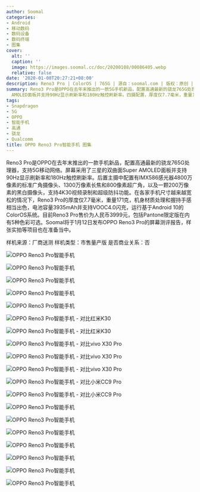 ```yaml
---
author: Soomal
categories:
- Android
- 移动数码
- 数码设备
- 数码终端
- 图集
cover:
  alt: ''
  caption: ''
  image: https://images.soomal.cc/doc/20200108/00086405.webp
  relative: false
date: '2020-01-08T20:27:21+08:00'
description: Reno3 Pro | ColorOS | 765G | 源自：soomal.com | 版权：原创 |  平均/总评分：10.00/30
summary: Reno3 Pro是OPPO在去年末推出的一款5G手机新品，配置高通最新的骁龙765G处理器，支持5G移动网络。屏幕采用了三星的双曲面Super
  AMOLED面板并支持90Hz显示刷新率和180Hz触控刷新率。四摄配置，厚度仅7.7毫米，重量171克，机身材质处理和握持手感相当出色，，电池容量3935mAh并支持VOOC4.0闪充。
tags:
- Snapdragon
- 5G
- OPPO
- 智能手机
- 高通
- 骁龙
- Qualcomm
title: OPPO Reno3 Pro智能手机 图集
---
```


Reno3 Pro是OPPO在去年末推出的一款手机新品，配置高通最新的骁龙765G处理器，支持5G移动网络。屏幕采用了三星的双曲面Super AMOLED面板并支持90Hz显示刷新率和180Hz触控刷新率。后置主摄中配置有IMX586感光器4800万像素的标准广角摄像头、1300万像素长焦和800像素超广角，以及一颗200万像素的黑白摄像头，支持4K30视频录制和超级防抖功能。在各家手机尺寸越来越宽松的情况下，Reno3 Pro的厚度仅7.7毫米，重量171克，机身材质处理和握持手感相当出色，电池容量3935mAh并支持VOOC4.0闪充，运行基于Android 10的ColorOS系统。目前Reno3 Pro售价为人民币3999元，包括Pantone限定版在内有5种色彩可选。Soomal将于1月12日发布OPPO Reno3 Pro的屏幕测评报告，样张实拍等项目也在准备当中。



样机来源：厂商送测
样机类型：市售量产版
是否商业关系：否



![OPPO Reno3 Pro智能手机](https://images.soomal.cc/doc/20200108/00086388.webp)



![OPPO Reno3 Pro智能手机](https://images.soomal.cc/doc/20200108/00086389.webp)



![OPPO Reno3 Pro智能手机](https://images.soomal.cc/doc/20200108/00086390.webp)



![OPPO Reno3 Pro智能手机](https://images.soomal.cc/doc/20200108/00086391.webp)



![OPPO Reno3 Pro智能手机](https://images.soomal.cc/doc/20200108/00086392.webp)



![OPPO Reno3 Pro智能手机 - 对比红米K30](https://images.soomal.cc/doc/20200108/00086393.webp)



![OPPO Reno3 Pro智能手机 - 对比红米K30](https://images.soomal.cc/doc/20200108/00086394.webp)



![OPPO Reno3 Pro智能手机 - 对比vivo X30 Pro](https://images.soomal.cc/doc/20200108/00086395.webp)



![OPPO Reno3 Pro智能手机 - 对比vivo X30 Pro](https://images.soomal.cc/doc/20200108/00086396.webp)



![OPPO Reno3 Pro智能手机 - 对比vivo X30 Pro](https://images.soomal.cc/doc/20200108/00086397.webp)



![OPPO Reno3 Pro智能手机 - 对比小米CC9 Pro](https://images.soomal.cc/doc/20200108/00086398.webp)



![OPPO Reno3 Pro智能手机 - 对比小米CC9 Pro](https://images.soomal.cc/doc/20200108/00086399.webp)



![OPPO Reno3 Pro智能手机](https://images.soomal.cc/doc/20200108/00086400.webp)



![OPPO Reno3 Pro智能手机](https://images.soomal.cc/doc/20200108/00086401.webp)



![OPPO Reno3 Pro智能手机](https://images.soomal.cc/doc/20200108/00086402.webp)



![OPPO Reno3 Pro智能手机](https://images.soomal.cc/doc/20200108/00086403.webp)



![OPPO Reno3 Pro智能手机](https://images.soomal.cc/doc/20200108/00086404.webp)



![OPPO Reno3 Pro智能手机](https://images.soomal.cc/doc/20200108/00086405.webp)



![OPPO Reno3 Pro智能手机](https://images.soomal.cc/doc/20200108/00086406.webp)